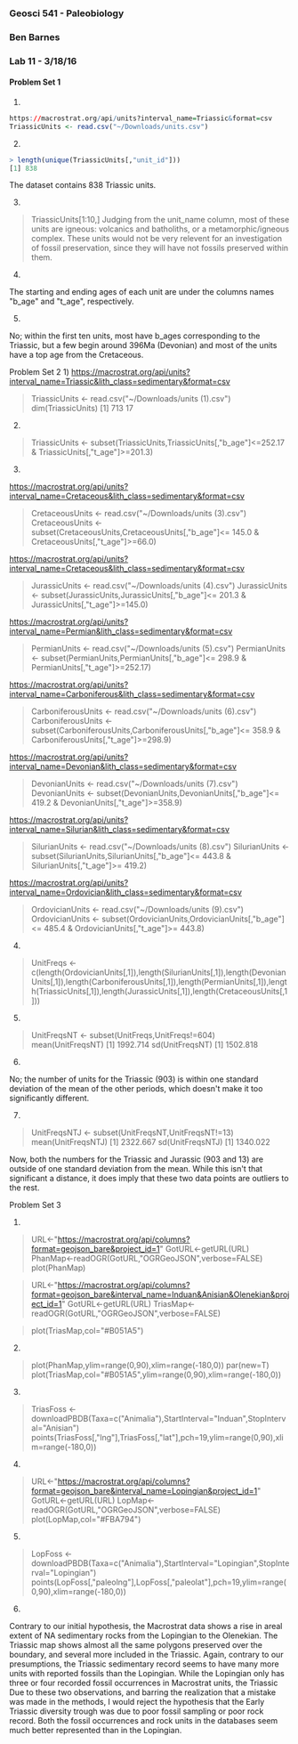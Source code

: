 ### Geosci 541 - Paleobiology
### Ben Barnes
### Lab 11 - 3/18/16

#### Problem Set 1

1)
````R
https://macrostrat.org/api/units?interval_name=Triassic&format=csv
TriassicUnits <- read.csv("~/Downloads/units.csv")
````

2)
````R
> length(unique(TriassicUnits[,"unit_id"]))
[1] 838
````

The dataset contains 838 Triassic units.

3)
> TriassicUnits[1:10,]
Judging from the unit_name column, most of these units are igneous: volcanics and batholiths, or a metamorphic/igneous complex. These units would not be very relevent for an investigation of fossil preservation, since they will have not fossils preserved within them.

4)
The starting and ending ages of each unit are under the columns names "b_age" and "t_age", respectively.

5)
No; within the first ten units, most have b_ages corresponding to the Triassic, but a few begin around 396Ma (Devonian) and most of the units have a top age from the Cretaceous.

Problem Set 2
1)
https://macrostrat.org/api/units?interval_name=Triassic&lith_class=sedimentary&format=csv
> TriassicUnits <- read.csv("~/Downloads/units (1).csv")
> dim(TriassicUnits)
[1] 713  17

2)
> TriassicUnits <- subset(TriassicUnits,TriassicUnits[,"b_age"]<=252.17 & TriassicUnits[,"t_age"]>=201.3)

3)
https://macrostrat.org/api/units?interval_name=Cretaceous&lith_class=sedimentary&format=csv
> CretaceousUnits <- read.csv("~/Downloads/units (3).csv")
> CretaceousUnits <- subset(CretaceousUnits,CretaceousUnits[,"b_age"]<= 145.0 & CretaceousUnits[,"t_age"]>=66.0)

https://macrostrat.org/api/units?interval_name=Cretaceous&lith_class=sedimentary&format=csv
> JurassicUnits <- read.csv("~/Downloads/units (4).csv")
> JurassicUnits <- subset(JurassicUnits,JurassicUnits[,"b_age"]<= 201.3 & JurassicUnits[,"t_age"]>=145.0)

https://macrostrat.org/api/units?interval_name=Permian&lith_class=sedimentary&format=csv
> PermianUnits <- read.csv("~/Downloads/units (5).csv")
> PermianUnits <- subset(PermianUnits,PermianUnits[,"b_age"]<= 298.9 & PermianUnits[,"t_age"]>=252.17)

https://macrostrat.org/api/units?interval_name=Carboniferous&lith_class=sedimentary&format=csv
> CarboniferousUnits <- read.csv("~/Downloads/units (6).csv")
> CarboniferousUnits <- subset(CarboniferousUnits,CarboniferousUnits[,"b_age"]<= 358.9 & CarboniferousUnits[,"t_age"]>=298.9)

https://macrostrat.org/api/units?interval_name=Devonian&lith_class=sedimentary&format=csv
> DevonianUnits <- read.csv("~/Downloads/units (7).csv")
> DevonianUnits <- subset(DevonianUnits,DevonianUnits[,"b_age"]<= 419.2 & DevonianUnits[,"t_age"]>=358.9)

https://macrostrat.org/api/units?interval_name=Silurian&lith_class=sedimentary&format=csv
> SilurianUnits <- read.csv("~/Downloads/units (8).csv")
> SilurianUnits <- subset(SilurianUnits,SilurianUnits[,"b_age"]<= 443.8 & SilurianUnits[,"t_age"]>= 419.2)

https://macrostrat.org/api/units?interval_name=Ordovician&lith_class=sedimentary&format=csv
> OrdovicianUnits <- read.csv("~/Downloads/units (9).csv")
> OrdovicianUnits <- subset(OrdovicianUnits,OrdovicianUnits[,"b_age"]<= 485.4 & OrdovicianUnits[,"t_age"]>= 443.8)

4)
> UnitFreqs <- c(length(OrdovicianUnits[,1]),length(SilurianUnits[,1]),length(DevonianUnits[,1]),length(CarboniferousUnits[,1]),length(PermianUnits[,1]),length(TriassicUnits[,1]),length(JurassicUnits[,1]),length(CretaceousUnits[,1]))

5)
> UnitFreqsNT <- subset(UnitFreqs,UnitFreqs!=604)
> mean(UnitFreqsNT)
[1] 1992.714
> sd(UnitFreqsNT)
[1] 1502.818

6)
No; the number of units for the Triassic (903) is within one standard deviation of the mean of the other periods, which doesn't make it too significantly different.

7)
> UnitFreqsNTJ <- subset(UnitFreqsNT,UnitFreqsNT!=13)
> mean(UnitFreqsNTJ)
[1] 2322.667
> sd(UnitFreqsNTJ)
[1] 1340.022

Now, both the numbers for the Triassic and Jurassic (903 and 13) are outside of one standard deviation from the mean. While this isn't that significant a distance, it does imply that these two data points are outliers to the rest.

Problem Set 3

1)
> URL<-"https://macrostrat.org/api/columns?format=geojson_bare&project_id=1"
> GotURL<-getURL(URL)
> PhanMap<-readOGR(GotURL,"OGRGeoJSON",verbose=FALSE)
> plot(PhanMap)

> URL<-"https://macrostrat.org/api/columns?format=geojson_bare&interval_name=Induan&Anisian&Olenekian&project_id=1"
> GotURL<-getURL(URL)
> TriasMap<-readOGR(GotURL,"OGRGeoJSON",verbose=FALSE)

> plot(TriasMap,col="#B051A5")

2)
> plot(PhanMap,ylim=range(0,90),xlim=range(-180,0))
> par(new=T)
> plot(TriasMap,col="#B051A5",ylim=range(0,90),xlim=range(-180,0))

3)
> TriasFoss <- downloadPBDB(Taxa=c("Animalia"),StartInterval="Induan",StopInterval="Anisian")
> points(TriasFoss[,"lng"],TriasFoss[,"lat"],pch=19,ylim=range(0,90),xlim=range(-180,0))

4)
> URL<-"https://macrostrat.org/api/columns?format=geojson_bare&interval_name=Lopingian&project_id=1"
> GotURL<-getURL(URL)
> LopMap<-readOGR(GotURL,"OGRGeoJSON",verbose=FALSE)
> plot(LopMap,col="#FBA794")

5)
> LopFoss <- downloadPBDB(Taxa=c("Animalia"),StartInterval="Lopingian",StopInterval="Lopingian")
> points(LopFoss[,"paleolng"],LopFoss[,"paleolat"],pch=19,ylim=range(0,90),xlim=range(-180,0))

6)
Contrary to our initial hypothesis, the Macrostrat data shows a rise in areal extent of NA sedimentary rocks from the Lopingian to the Olenekian. The Triassic map shows almost all the same polygons preserved over the boundary, and several more included in the Triassic.
Again, contrary to our presumptions, the Triassic sedimentary record seems to have many more units with reported fossils than the Lopingian. While the Lopingian only has three or four recorded fossil occurrences in Macrostrat units, the Triassic 
Due to these two observations, and barring the realization that a mistake was made in the methods, I would reject the hypothesis that the Early Triassic diversity trough was due to poor fossil sampling or poor rock record. Both the fossil occurrences and rock units in the databases seem much better represented than in the Lopingian.
